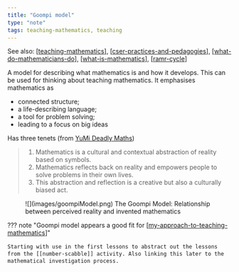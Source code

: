 ```yaml
---
title: "Goompi model"
type: "note"
tags: teaching-mathematics, teaching
---
```


See also: [[teaching-mathematics]], [[cser-practices-and-pedagogies]], [[what-do-mathematicians-do]], [[what-is-mathematics]], [[ramr-cycle]]

A model for describing what mathematics is and how it develops. This can be used for thinking about teaching mathematics. It emphasises mathematics as

- connected structure;
- a life-describing language; 
- a tool for problem solving;
- leading to a focus on big ideas

Has three tenets (from [YuMi Deadly Maths](https://research.qut.edu.au/ydc/about/yumi-deadly-maths/))

> 1. Mathematics is a cultural and contextual abstraction of reality based on symbols.
> 2. Mathematics reflects back on reality and empowers people to solve problems in their own lives.
> 3. This abstraction and reflection is a creative but also a culturally biased act.

<figure markdown>
![](images/goompiModel.png)
<caption>The Goompi Model: Relationship between perceived reality and invented mathematics</caption>
</figure>

??? note "Goompi model appears a good fit for [[my-approach-to-teaching-mathematics]]"

    Starting with use in the first lessons to abstract out the lessons from the [[number-scabble]] activity. Also linking this later to the mathematical investigation process.


[//begin]: # "Autogenerated link references for markdown compatibility"
[teaching-mathematics]: ..%2Fteaching-mathematics "Teaching Mathematics"
[cser-practices-and-pedagogies]: cser-practices-and-pedagogies "CSER Maths in Schools - Practices and pedagogies"
[what-do-mathematicians-do]: ..%2Fwhat-do-mathematicians-do "What do mathematicians do?"
[what-is-mathematics]: ..%2Fwhat-is-mathematics "What is mathematics"
[ramr-cycle]: ramr-cycle "ramr-cycle"
[my-approach-to-teaching-mathematics]: ..%2Fmy-approach-to-teaching-mathematics "My approach to teaching mathematics"
[//end]: # "Autogenerated link references"